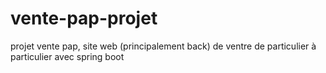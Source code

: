 # vente-pap-projet
projet vente pap, site web (principalement back) de ventre de particulier à particulier avec spring boot
